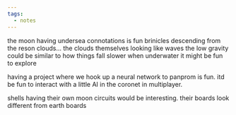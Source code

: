 ```yaml
---
tags:
  - notes
---
```

the moon having undersea connotations is fun
brinicles descending from the reson clouds... the clouds themselves looking like waves
the low gravity could be similar to how things fall slower when underwater
it might be fun to explore

having a project where we hook up a neural network to panprom is fun. itd be fun to interact with a little AI in the coronet in multiplayer.

shells having their own moon circuits would be interesting. their boards look different from earth boards